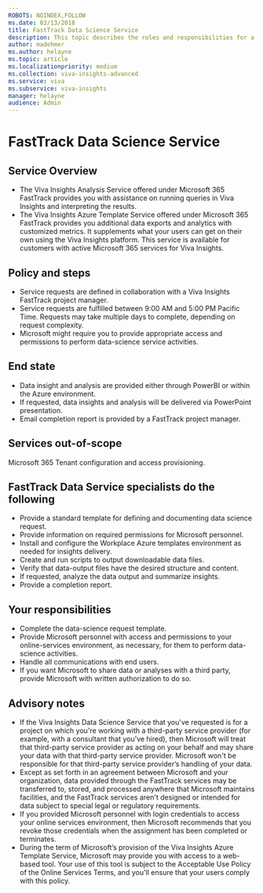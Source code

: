 ```yaml
---
ROBOTS: NOINDEX,FOLLOW
ms.date: 03/13/2018
title: FastTrack Data Science Service
description: This topic describes the roles and responsibilities for a data science service project. 
author: madehmer
ms.author: helayne
ms.topic: article
ms.localizationpriority: medium
ms.collection: viva-insights-advanced
ms.service: viva 
ms.subservice: viva-insights
manager: helayne
audience: Admin
---
```


# FastTrack Data Science Service

## Service Overview

* The Viva Insights Analysis Service offered under Microsoft 365 FastTrack provides you with assistance on running queries in Viva Insights and interpreting the results.
* The Viva Insights Azure Template Service offered under Microsoft 365 FastTrack provides you additional data exports and analytics with customized metrics. It supplements what your users can get on their own using the Viva Insights platform. This service is available for customers with active Microsoft 365 services for Viva Insights.

## Policy and steps

* Service requests are defined in collaboration with a Viva Insights FastTrack project manager.
* Service requests are fulfilled between 9:00 AM and 5:00 PM Pacific Time. Requests may take multiple days to complete, depending on request complexity.
* Microsoft might require you to provide appropriate access and permissions to perform data-science service activities.

## End state

* Data insight and analysis are provided either through PowerBI or within the Azure environment. 
* If requested, data insights and analysis will be delivered via PowerPoint presentation.
* Email completion report is provided by a FastTrack project manager.

## Services out-of-scope

Microsoft 365 Tenant configuration and access provisioning.

## FastTrack Data Service specialists do the following

* Provide a standard template for defining and documenting data science request.
* Provide information on required permissions for Microsoft personnel.
* Install and configure the Workplace Azure templates environment as needed for insights delivery.
* Create and run scripts to output downloadable data files.
* Verify that data-output files have the desired structure and content.
* If requested, analyze the data output and summarize insights.
* Provide a completion report.

## Your responsibilities

* Complete the data-science request template.
* Provide Microsoft personnel with access and permissions to your online-services environment, as necessary, for them to perform data-science activities.
* Handle all communications with end users.
* If you want Microsoft to share data or analyses with a third party, provide Microsoft with written authorization to do so.

## Advisory notes

* If the Viva Insights Data Science Service that you've requested is for a project on which you're working with a third-party service provider (for example, with a consultant that you've hired), then Microsoft will treat that third-party service provider as acting on your behalf and may share your data with that third-party service provider. Microsoft won't be responsible for that third-party service provider’s handling of your data.
* Except as set forth in an agreement between Microsoft and your organization, data provided through the FastTrack services may be transferred to, stored, and processed anywhere that Microsoft maintains facilities, and the FastTrack services aren't designed or intended for data subject to special legal or regulatory requirements.
* If you provided Microsoft personnel with login credentials to access your online services environment, then Microsoft recommends that you revoke those credentials when the assignment has been completed or terminates.
* During the term of Microsoft’s provision of the Viva Insights Azure Template Service, Microsoft may provide you with access to a web-based tool. Your use of this tool is subject to the Acceptable Use Policy of the Online Services Terms, and you'll ensure that your users comply with this policy.


